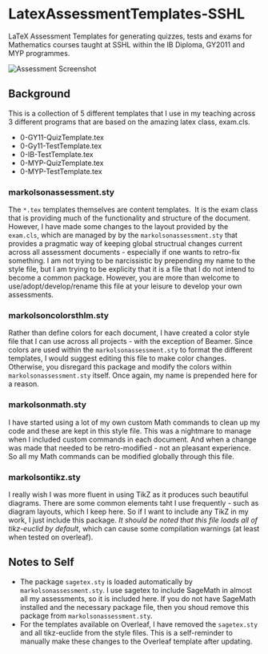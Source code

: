 # LatexAssessmentTemplates-SSHL

LaTeX Assessment Templates for generating quizzes, tests and exams for Mathematics courses taught at SSHL within the IB Diploma, GY2011 and MYP programmes.

![Assessment Screenshot](https://github.com/markolsonse/LatexAssessmentTemplates-SSHL/raw/master/LatexAssessment.png)

## Background

This is a collection of 5 different templates that I use in my teaching across 3 different programs that are based on the amazing latex class, exam.cls.

- 0-GY11-QuizTemplate.tex
- 0-Gy11-TestTemplate.tex
- 0-IB-TestTemplate.tex
- 0-MYP-QuizTemplate.tex
- 0-MYP-TestTemplate.tex

### markolsonassessment.sty

The `*.tex` templates themselves are content templates.  It is the exam class that is providing much of the functionality and structure of the document.  However, I have made some changes to the layout provided by the `exam.cls`, which are managed by by the `markolsonassessment.sty` that provides a pragmatic way of keeping global structrual changes current across all assessment documents - especially if one wants to retro-fix something.  I am not trying to be narcissistic by prepending my name to the style file, but I am trying to be explicity that it is a file that I do not intend to become a common package.  However, you are more than welcome to use/adopt/develop/rename this file at your leisure to develop your own assessments.

### markolsoncolorsthlm.sty

Rather than define colors for each document, I have created a color style file that I can use across all projects - with the exception of Beamer.  Since colors are used within the  `markolsonassessment.sty` to format the different templates, I would suggest editing this file to make color changes.  Otherwise, you disregard this package and modify the colors within  `markolsonassessment.sty` itself.  Once again, my name is prepended here for a reason.

### markolsonmath.sty

I have started using a lot of my own custom Math commands to clean up my code and these are kept in this style file.  This was a nightmare to manage when I included custom commands in each document.  And when a change was made that needed to be retro-modified - not an pleasant experience.  So all my Math commands can be modified globally through this file.

### markolsontikz.sty

I really wish I was more fluent in using TikZ as it produces such beautiful diagrams.  There are some common elements taht I use frequently - such as diagram layouts, which I keep here.  So if I want to include any TikZ in my work, I just include this package.  *It should be noted that this file loads all of tikz-euclid by default*, which can cause some compilation warnings (at least when tested on overleaf).

## Notes to Self

- The package `sagetex.sty` is loaded automatically by `markolsonassessment.sty`.  I use sagetex to include SageMath in almost all my assessments, so it is included here.  If you do not have SageMath installed and the necessary package file, then you shoud remove this package from `markolsonassessment.sty`.  
- For the templates available on Overleaf, I have removed the `sagetex.sty` and all tikz-euclide from the style files.  This is a self-reminder to manually make these changes to the Overleaf template after updating.

